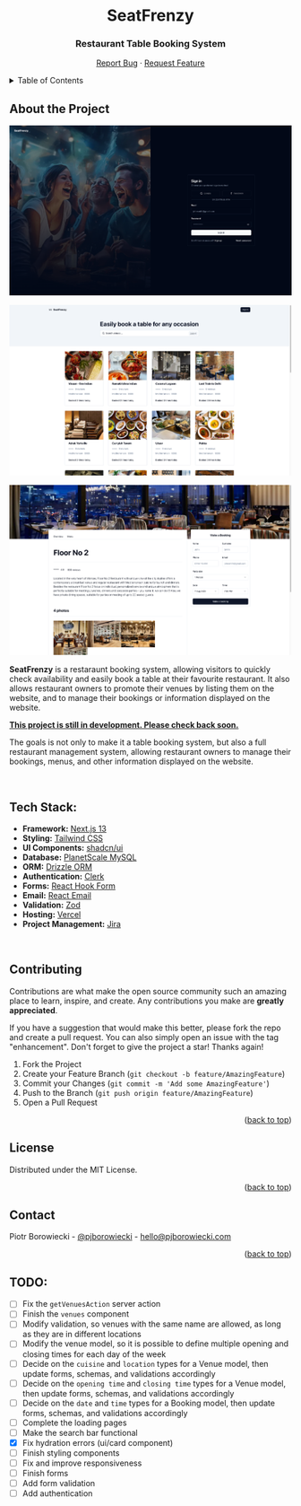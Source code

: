 <div>
  <h1 align="center">SeatFrenzy</h1>
  <h3 align="center">Restaurant Table Booking System</h3>
  <p align="center">
    <a href="https://github.com/pjborowiecki/SeatFrenzy-Restaurant-Table-Booking-System.git/issues">Report Bug</a>
    ·
    <a href="https://github.com/pjborowiecki/SeatFrenzy-Restaurant-Table-Booking-System.git/issues">Request Feature</a>
  </p>
</div>

<!-- TABLE OF CONTENTS -->
<details>
  <summary>Table of Contents</summary>
  <ol>
    <li><a href="#about-the-project">About The Project</a></li>
    <li><a href="#feedback-received">Tech Stack</a></li>
    <li><a href="#contributing">Contributing</a></li>
    <li><a href="#license">License</a></li>
    <li><a href="#contact">Contact</a></li>
  </ol>
</details>

<!-- ABOUT THE PROJECT -->

## About the Project

![public/images/screenshot](./public/images/screenshots/screenshot1.png)
<br>

![public/images/screenshot2](./public/images/screenshots/screenshot2.png)
<br>

![public/images/screenshot3](./public/images/screenshots/screenshot3.png)
<br>

**SeatFrenzy** is a restaraunt booking system, allowing visitors to quickly check availability and easily book a table at their favourite restaurant. It also allows restaurant owners to promote their venues by listing them on the website, and to manage their bookings or information displayed on the website.

**<u>This project is still in development. Please check back soon.</u>**

The goals is not only to make it a table booking system, but also a full restaurant management system, allowing restaurant owners to manage their bookings, menus, and other information displayed on the website.

<br>
<!-- TECH STACK -->

## Tech Stack:

- **Framework:** [Next.js 13](https://nextjs.org)
- **Styling:** [Tailwind CSS](https://tailwindcss.com)
- **UI Components:** [shadcn/ui](https://ui.shadcn.com)
- **Database:** [PlanetScale MySQL](https://planetscale.com/)
- **ORM:** [Drizzle ORM](https://orm.drizzle.team/)
- **Authentication:** [Clerk](https://clerk.com/)
- **Forms:** [React Hook Form](https://react-hook-form.com)
- **Email:** [React Email](https://react.email)
- **Validation:** [Zod](https://zod.dev/)
- **Hosting:** [Vercel](https://vercel.com)
- **Project Management:** [Jira](https://www.atlassian.com/software/jira)

<br>
<!-- CONTRIBUTING -->

## Contributing

Contributions are what make the open source community such an amazing place to learn, inspire, and create. Any contributions you make are **greatly appreciated**.

If you have a suggestion that would make this better, please fork the repo and create a pull request. You can also simply open an issue with the tag "enhancement".
Don't forget to give the project a star! Thanks again!

1. Fork the Project
2. Create your Feature Branch (`git checkout -b feature/AmazingFeature`)
3. Commit your Changes (`git commit -m 'Add some AmazingFeature'`)
4. Push to the Branch (`git push origin feature/AmazingFeature`)
5. Open a Pull Request

<p align="right">(<a href="#readme-top">back to top</a>)</p>

<!-- LICENSE -->

## License

Distributed under the MIT License.

<p align="right">(<a href="#readme-top">back to top</a>)</p>

<!-- CONTACT -->

## Contact

Piotr Borowiecki - [@pjborowiecki](https://www.linkedin.com/in/pjborowiecki/) - hello@pjborowiecki.com

<p align="right">(<a href="#readme-top">back to top</a>)</p>

## TODO:

- [ ] Fix the `getVenuesAction` server action
- [ ] Finish the `venues` component
- [ ] Modify validation, so venues with the same name are allowed, as long as they are in different locations
- [ ] Modify the venue model, so it is possible to define multiple opening and closing times for each day of the week
- [ ] Decide on the `cuisine` and `location` types for a Venue model, then update forms, schemas, and validations accordingly
- [ ] Decide on the `opening time` and `closing time` types for a Venue model, then update forms, schemas, and validations accordingly
- [ ] Decide on the `date` and `time` types for a Booking model, then update forms, schemas, and validations accordingly
- [ ] Complete the loading pages
- [ ] Make the search bar functional
- [x] Fix hydration errors (ui/card component)
- [ ] Finish styling components
- [ ] Fix and improve responsiveness
- [ ] Finish forms
- [ ] Add form validation
- [ ] Add authentication
